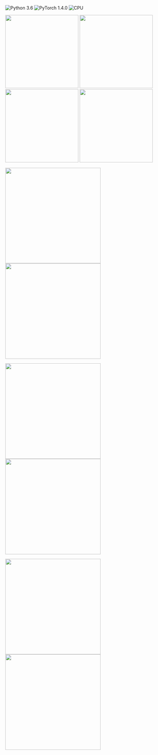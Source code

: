 ![Python 3.6](https://img.shields.io/badge/Python-3.6-red.svg)
![PyTorch 1.4.0](https://img.shields.io/badge/PyTorch-1.4.0-green.svg)
![CPU](https://img.shields.io/badge/CPU-blue.svg)

<img src="https://github.com/nhduong/adaptive_face_distortion_correction/raw/master/images/com/002.jpg" width="230"/> <img src="https://github.com/nhduong/adaptive_face_distortion_correction/raw/master/images/other_com/002_1.jpg" width="230"/> <img src="https://github.com/nhduong/adaptive_face_distortion_correction/raw/master/images/other_com/002_2.jpg" width="230"/> <img src="https://github.com/nhduong/adaptive_face_distortion_correction/raw/master/images/outs_com/002_ours.jpg" width="230"/>
    
<img src="https://github.com/nhduong/adaptive_face_distortion_correction/raw/master/2.gif" width="300"/> <img src="https://github.com/nhduong/adaptive_face_distortion_correction/raw/master/2_local.gif" width="300"/>    

<img src="https://github.com/nhduong/adaptive_face_distortion_correction/raw/master/3.gif" width="300"/> <img src="https://github.com/nhduong/adaptive_face_distortion_correction/raw/master/3_local.gif" width="300"/>    

<img src="https://github.com/nhduong/adaptive_face_distortion_correction/raw/master/4.gif" width="300"/> <img src="https://github.com/nhduong/adaptive_face_distortion_correction/raw/master/4_local.gif" width="300"/>    
